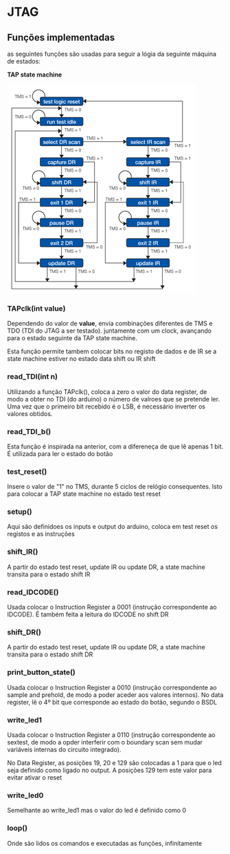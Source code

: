 # JTAG


## Funções implementadas

as seguintes funções são usadas para seguir a lógia da seguinte máquina de estados:

**TAP state machine**


<img src="https://github.com/bgarrido7/feup-sele/blob/master/Final%20Project/JTAG_T4B10/images/state_macine.gif">


### TAPclk(int value)

  Dependendo do valor de **value**, envia combinações diferentes de TMS e TDO (TDI do JTAG a ser testado).
  juntamente com um clock, avançando para o estado seguinte da TAP state machine.
  
  Esta função permite tambem colocar bits no registo de dados e de IR se a state machine estiver no estado data shift ou IR shift

  ### read_TDI(int n)
    
   Utilizando a função TAPclk(), coloca a zero o valor do data register, de modo a obter no TDI (do arduino) o número de valroes que se pretende ler.
   Uma vez que o primeiro bit recebido é o LSB, é necessário inverter os valores obtidos.
    
### read_TDI_b() 
  
   Esta função é inspirada na anterior, com a difereneça de que lê apenas 1 bit. É utilizada para ler o estado do botão
   
### test_reset()

  Insere o valor de "1" no TMS, durante 5 ciclos de relógio consequentes. Isto para colocar a TAP state machine no estado test reset
  
 ### setup()
  
  Aqui são definidoes os inputs e output do arduino, coloca em test reset os registos e as instruções
  
### shift_IR()

  A partir do estado test reset, update IR ou update DR, a state machine transita para o estado shift IR
  
 ### read_IDCODE()

  Usada colocar o Instruction Register a 0001 (instrução correspondente ao IDCODE). É também feita a leitura do IDCODE no shift DR
  
  ### shift_DR()
  
  A partir do estado test reset, update IR ou update DR, a state machine transita para o estado shift DR 
  
  ### print_button_state()
  
   Usada colocar o Instruction Register a 0010 (instrução correspondente ao sample and prehold, de modo a poder aceder aos valores internos). 
   No data register, lê o 4º bit que corresponde ao estado do botão, segundo o  BSDL
   
  ### write_led1
   Usada colocar o Instruction Register a 0110 (instrução correspondente ao sextest, de modo a opder interferir com o boundary scan sem mudar variáveis internas do circuito integrado). 
    
   No Data Register, as posições 19, 20 e 129 são colocadas a 1 para que o led seja definido como ligado no output. A posições 129 tem este valor para evitar ativar o reset
    
   ### write_led0
   
   Semelhante ao write_led1 mas o valor do led é definido como 0
    
   ### loop()
    
   Onde são lidos os comandos e executadas as funções, infinitamente
    
    
